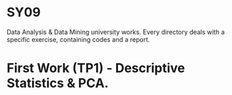 # SY09
Data Analysis &amp; Data Mining university works.
Every directory deals with a specific exercise, containing codes and a report.

  # First Work (TP1) - Descriptive Statistics & PCA.
